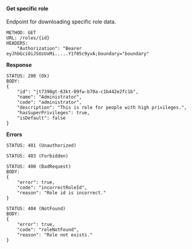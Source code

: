 #### Get specific role

Endpoint for downloading specific role data.

```
METHOD: GET
URL: /roles/{id}
HEADERS:
    "Authorization": "Bearer eyJhbGciOiJSUzUxMi.....Y1f05c9yvA;boundary="boundary"
```

**Response**

```
STATUS: 200 (Ok)
BODY:
{
    "id": "jt7390gt-63kt-09fw-b70a-c1b442e2fc1b",
    "name": "Administrator",
    "code": "administrator",
    "description": "This is role for people with high privileges.",
    "hasSuperPrivileges": true,
    "isDefault": false
}
```

**Errors**

```
STATUS: 401 (Unauthorized)
```

```
STATUS: 403 (Forbidden)
```

```
STATUS: 400 (BadRequest)
BODY:
{
    "error": true,
    "code": "incorrectRoleId",
    "reason": "Role id is incorrect."
}
```

```
STATUS: 404 (NotFound)
BODY:
{
    "error": true,
    "code": "roleNotFound",
    "reason": "Role not exists."
}
```

